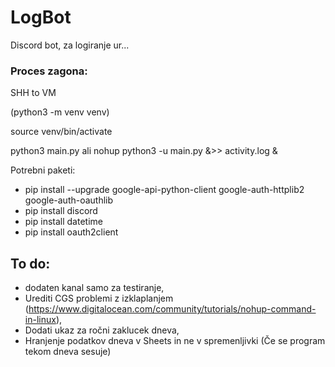 # LogBot

Discord bot, za logiranje ur...

### Proces zagona:

SHH to VM

(python3 -m venv venv)

source venv/bin/activate

python3 main.py  ali nohup python3 -u main.py &>> activity.log &


Potrebni paketi:
* pip install --upgrade google-api-python-client google-auth-httplib2 google-auth-oauthlib
* pip install discord
* pip install datetime
* pip install oauth2client

## To do:
* dodaten kanal samo za testiranje,
* Urediti CGS problemi z izklaplanjem (https://www.digitalocean.com/community/tutorials/nohup-command-in-linux),
* Dodati ukaz za ročni zaklucek dneva,
* Hranjenje podatkov dneva v Sheets in ne v spremenljivki (Če  se program tekom dneva sesuje)
